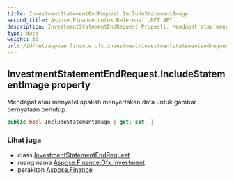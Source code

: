 ```yaml
---
title: InvestmentStatementEndRequest.IncludeStatementImage
second_title: Aspose.Finance untuk Referensi .NET API
description: InvestmentStatementEndRequest Properti. Mendapat atau menyetel apakah menyertakan data untuk gambar pernyataan penutup.
type: docs
weight: 30
url: /id/net/aspose.finance.ofx.investment/investmentstatementendrequest/includestatementimage/
---
```

## InvestmentStatementEndRequest.IncludeStatementImage property

Mendapat atau menyetel apakah menyertakan data untuk gambar pernyataan penutup.

```csharp
public bool IncludeStatementImage { get; set; }
```

### Lihat juga

* class [InvestmentStatementEndRequest](../)
* ruang nama [Aspose.Finance.Ofx.Investment](../../investmentstatementendrequest/)
* perakitan [Aspose.Finance](../../../)


